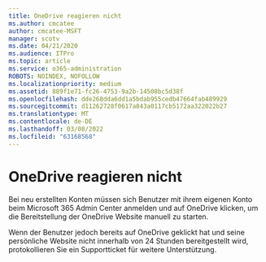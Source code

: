 ```yaml
---
title: OneDrive reagieren nicht
ms.author: cmcatee
author: cmcatee-MSFT
manager: scotv
ms.date: 04/21/2020
ms.audience: ITPro
ms.topic: article
ms.service: o365-administration
ROBOTS: NOINDEX, NOFOLLOW
ms.localizationpriority: medium
ms.assetid: 889f1e71-fc26-4753-9a2b-14508bc5d38f
ms.openlocfilehash: dde268dda6dd1a5bdab955cedb47664fab489929
ms.sourcegitcommit: d11262728f0617a843a0117cb5172aa322022b27
ms.translationtype: MT
ms.contentlocale: de-DE
ms.lasthandoff: 03/08/2022
ms.locfileid: "63168568"
---
```

# <a name="onedrive-not-responding"></a>OneDrive reagieren nicht

Bei neu erstellten Konten müssen sich Benutzer mit ihrem eigenen Konto beim Microsoft 365 Admin Center anmelden und auf OneDrive klicken, um die Bereitstellung der OneDrive Website manuell zu starten.
  
Wenn der Benutzer jedoch bereits auf OneDrive geklickt hat und seine persönliche Website nicht innerhalb von 24 Stunden bereitgestellt wird, protokollieren Sie ein Supportticket für weitere Unterstützung.
  

